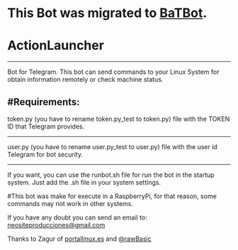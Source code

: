 # This Bot was migrated to [BaTBot](https://github.com/neoranger/BaTbot).

# ActionLauncher
---
Bot for Telegram. This bot can send commands to your Linux System for 
obtain information remotely or check machine status.

#Requirements:
---
token.py (you have to rename token.py_test to token.py) file with the TOKEN ID that Telegram provides.
***
user.py (you have to rename user.py_test to user.py) file with the user id Telegram for bot security.
***

If you want, you can use the runbot.sh file for run the bot in the startup system. Just add the .sh file in your system settings.

#This bot was make for execute in a RaspberryPi, for that reason, some commands may not work in other systems.


If you have any doubt you can send an email to:
neositeproducciones@gmail.com

Thanks to Zagur of [portallinux.es](http://www.portallinux.es) and [@rawBasic](https://t.me/rawbasic)
